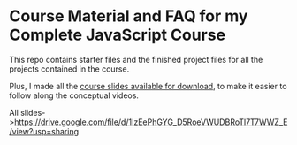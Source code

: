 # Course Material and FAQ for my Complete JavaScript Course

This repo contains starter files and the finished project files for all the projects contained in the course.

Plus, I made all the [course slides available for download](slides-students-C03.pdf), to make it easier to follow along the conceptual videos.

All slides->https://drive.google.com/file/d/1IzEePhGYG_D5RoeVWUDBRoTl7T7WWZ_E/view?usp=sharing
